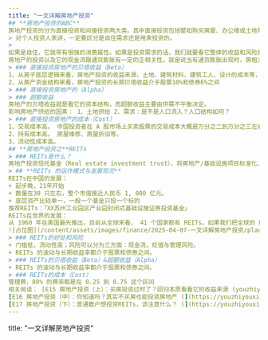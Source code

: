 ```yaml
---
title: "一文详解房地产投资"
## **房地产投资的ABC**
房地产投资的分为直接投资和间接投资两大类。其中直接投资包括譬如购买房屋、办公楼或土地等，间接投资则涉及投资由房地产转化成的证券，如REITs。
> 对个人投资人来讲，一定要区分是自住需求还是用来投资的。
>
如果是自住，它就带有很强的消费属性。如果是投资需求的话，我们就要看它整体的收益和风险是从哪里来的，它的 ABC 是什么？
房地产的投资以及它的现金流跟通货膨胀有一定的正相关性。就是说当有通货膨胀出现时，房租大概率也会往上走，房子的价格也会往上走，这就造成了一个正相关性。那相对房地产而言，通胀跟债券投资或股票投资就是有一定的负相关性。
> ### 直接投资房地产的贝塔收益（Beta）
1、从房子底层逻辑来看，房地产投资的收益来源，土地、建筑材料、建筑工人、设计的成本等，这些都与通货膨胀有关。
2、从房产资金结构来看，房地产投资的长期贝塔收益介于股票10%和债券6%之间
> ### 直接投资房地产的（Alpha）
> ### 超额收益
房地产的贝塔收益就是看它的资本结构，而超额收益主要由供需不平衡决定。
影响房地产供给的因素： 1、土地供给 2、需求：是不是人口流入？人口结构如何？
> ### 直接投资房地产的成本（Cost）
1、交易成本高。 中国投资者在 A 股市场上买卖股票的交易成本大概是万分之二到万分之三左右，但买卖一套房子的交易成本大概是要用百分之几，包括房地产经纪费、契税、增值税，如果我卖的价钱比较高可能还有个人所得税、登记费等等。
2、持有成本高。 房屋维修、房屋折旧等。
3、流动性成本高。
## **房地产投资之**REITs
> ### REITs是什么？
房地产投资信托基金（Real estate investment trust），将房地产/基础设施项目标准化、证券化后，供机构投资者与个人投资者投资的工具。
> ## **REITs 的运作模式与发展现况**
REITs在中国的发展：
+ 起步晚，21年开始
+ 数量在30 只左右，整个市值接近人民币 1, 000 亿元。
+ 底层资产比较单一，一般一个基金只投一个标的
推荐REITs：「XX苏州工业园区产业园封闭式基础设施证券投资基金」
REITs在世界的发展：
从 1960 年在美国最先推出，目前从全球来看， 41 个国家都有 REITs。如果我们把全球的 REITs 的市场价值加总，大概有2万亿美元，也就是约 15 万亿人民币的体量。如果我们看 REITs 占全球股票的大小，大概占 5% - 10% 左右。包括我们经常讲的标普 500 的指数里面也有几家 REITs 在里面代表房地产。
![占位图](/content/assets/images/finance/2025-04-07-一文详解房地产投资/placeholder.png)
> ### REITs的好处和风险
+ 门槛低，流动性高；风险可以分为三方面：现金流，贬值与管理风险。
+ REITs 的波动与长期收益率都介于股票和债券之间。
> ### REITs的贝塔收益（Beta）&超额收益（Alpha）
+ REITs 的波动与长期收益率都介于股票和债券之间。
> ### REITs的成本（Cost）
管理费，80% 的费率都是在 0.25 到 0.75 这个区间
相关阅读： [E15 房地产投资（上）：买房投资过时了？回归本质看看它的收益来源 (youzhiyouxing.cn)](https://youzhiyouxing.cn/materials/1681)
[E16 房地产投资（中）：你知道吗？其实不买房也能投资房地产 (](https://youzhiyouxing.cn/materials/1687)[youzhiyouxing.cn](//youzhiyouxing.cn)[)](https://youzhiyouxing.cn/materials/1687)
[E17 房地产投资（下）：普通散户想投资REITs，该注意什么？ (](https://youzhiyouxing.cn/n/materials/1691)[youzhiyouxing.cn](//youzhiyouxing.cn)[)](https://youzhiyouxing.cn/n/materials/1691)
---
```

title: "一文详解房地产投资"



